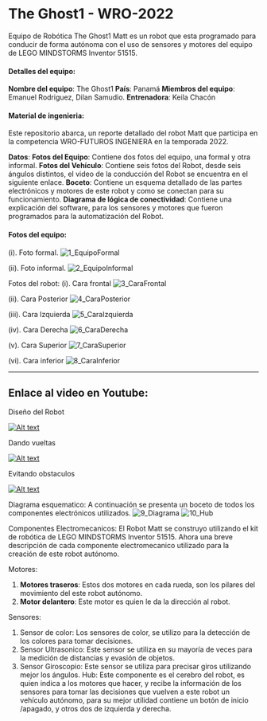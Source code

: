# The Ghost1 - WRO-2022
Equipo de Robótica The Ghost1
Matt es un robot que esta programado para conducir de forma autónoma con el uso de sensores y motores del equipo de LEGO MINDSTORMS Inventor 51515.

#### Detalles del equipo:
**Nombre del equipo**: The Ghost1
**País**: Panamá
**Miembros del equipo**: Emanuel Rodriguez, Dilan Samudio.
**Entrenadora**: Keila Chacón

#### Material de ingenieria:
Este repositorio abarca, un reporte detallado del robot Matt que participa en la competencia WRO-FUTUROS INGENIERA en la temporada 2022.

**Datos**:
**Fotos del Equipo**: Contiene dos fotos del equipo, una formal y otra informal.
**Fotos del Vehículo**: Contiene seis fotos del Robot, desde seis ángulos distintos, el video de la conducción del Robot se encuentra en el siguiente enlace.
**Boceto**: Contiene un esquema detallado de las partes electrónicos y motores de este robot y como se conectan para su funcionamiento. 
**Diagrama de lógica de conectividad**: Contiene una explicación del software, para los sensores y motores que fueron programados para la automatización del Robot.

#### Fotos del equipo:
(i). Foto formal.
![1_EquipoFormal](https://user-images.githubusercontent.com/112026718/186887081-0d170402-4681-420f-b0b5-f59b7845427e.JPG)

(ii). Foto informal.
![2_EquipoInformal](https://user-images.githubusercontent.com/112026718/186887090-ea81ea34-a021-4fab-961d-ed6f01018d9f.JPG)


Fotos del robot:
(i).	Cara frontal
![3_CaraFrontal](https://user-images.githubusercontent.com/112026718/186887095-adb8094b-c6cf-42f0-8161-6a882d7e8b08.JPG)


(ii).	Cara Posterior
![4_CaraPosterior](https://user-images.githubusercontent.com/112026718/186887107-2d89f448-2939-498c-bca8-996028674557.JPG)


(iii). Cara Izquierda
![5_CaraIzquierda](https://user-images.githubusercontent.com/112026718/186887223-9031ab81-e98e-4f9f-bea8-091909855983.JPG)


(iv).	Cara Derecha
![6_CaraDerecha](https://user-images.githubusercontent.com/112026718/186887136-38c2a2b1-6dbd-491b-8bce-3032d4948643.JPG)


(v).	Cara Superior
![7_CaraSuperior](https://user-images.githubusercontent.com/112026718/186886909-4f5d0b56-659b-4dbb-b70f-d201b487d4dc.JPG)


(vi).	Cara inferior
![8_CaraInferior](https://user-images.githubusercontent.com/112026718/186886882-70d9fcf2-50d6-457e-8f94-c3bfdb6446e1.JPG)

------------

## **Enlace al video en Youtube**:
Diseño del Robot

[![Alt text](https://user-images.githubusercontent.com/112026718/188289252-e8c625f3-acde-4d6e-ad1b-e7b91fab9a68.gif)](https://youtu.be/fy_hV3NO_VI)

Dando vueltas

[![Alt text](https://user-images.githubusercontent.com/112026718/188289446-870fff3d-0013-49d5-9703-20cf0f7fa475.gif)](https://youtu.be/-bvB2V3nbc8)

Evitando obstaculos

[![Alt text](https://user-images.githubusercontent.com/112026718/188289545-f1eeb4a0-b45a-4bdb-90fe-f92e0548286c.gif)](https://youtu.be/pBEFuexwxLQ)

Diagrama esquematico:
A continuación se presenta un boceto de todos los componentes electrónicos utilizados.
![9_Diagrama](https://user-images.githubusercontent.com/112026718/186886847-5128a130-c529-492b-bd1c-2ed668875eb0.jpg)
![10_Hub](https://user-images.githubusercontent.com/112026718/186889496-bd9f22ae-f5fc-4ada-b9a1-c81e0d1515f2.jpg)

Componentes Electromecanicos:
El Robot Matt se construyo utilizando el kit de robótica de LEGO MINDSTORMS Inventor 51515. Ahora una breve descripción de cada componente electromecanico utilizado para la creación de este robot autónomo.

Motores: 
1.	**Motores traseros**: Estos dos motores en cada rueda, son los pilares del movimiento del este robot autónomo.
2.	**Motor delantero**: Este motor es quien le da la dirección al robot.

Sensores:
1.	Sensor de color: Los sensores de color, se utilizo para la detección de los colores para tomar decisiones. 
2.	Sensor Ultrasonico: Este sensor se utiliza en su mayoría de veces para la medición de distancias y evasión de objetos.
3.	Sensor Giroscopio: Este sensor se utiliza para precisar giros utilizando mejor los ángulos.
Hub: Este componente es el cerebro del robot, es quien indica a los motores que hacer, y recibe la información de los sensores para tomar las decisiones que vuelven a este robot un vehículo autónomo, para su mejor utilidad contiene un botón de inicio /apagado, y otros dos de izquierda y derecha.
